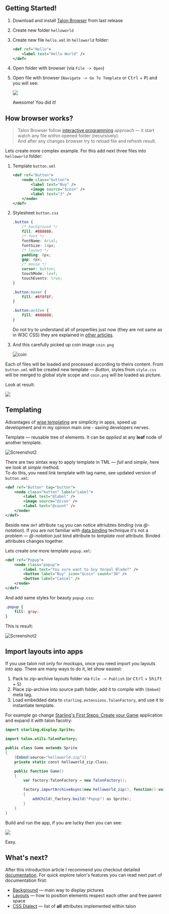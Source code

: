 ## Getting Started!

1. Download and install [Talon Browser]() from last release
2. Create new folder `helloworld`
3. Create new file `hello.xml` in `helloworld` folder:

	```xml
	<def ref="Hello">
		<label text="Hello World" />
	</def>
	```

4. Open folder with browser (via `File -> Open`)
5. Open file with browser (`Navigate -> Go To Template` or <kbd>Ctrl</kbd> + <kbd>P</kbd>) and you will see:  

	![](img/intro_1.png)

	Awesome! You did it!

## How browser works?

> Talon Browser follow [interactive programming](https://en.wikipedia.org/wiki/Interactive_programming) approach — it start watch any file within opened folder (recursively).  
And after any changes browser try to reload file and refresh result.

Lets create more complex example. For this add next three files into `helloworld` folder:

1. Template `button.xml`

	```xml
	<def ref="Button">
		<node class="button">
			<label text="Buy" />
			<image source="$coin" />
			<label text="3" />
		</node>
	</def>
	```
2. Stylesheet `button.css`

	```css
	.button {
		/* background */
		fill: #888888;
		/* font */
		fontName: Arial;
		fontSize: 14px;
		/* layout */
		padding: 8px;
		gap: 4px;
		/* mouse */
		cursor: button;
		touchMode: leaf;
		touchEvents: true;
	}

	.button:hover {
		fill: #8f8f8f;
	}

	.button:active {
		fill: #808080;
	}
	```

	Do not try to understand all of properties just now (they are not same as in W3C CSS) they are explained in [other articles](#whats-next).

3. And this carefully picked up coin image `coin.png`

	![coin](img/coin.png)

Each of files will be loaded and processed according to theirs content. From `button.xml` will be created new template — *Button*, styles from `style.css` will be merged to global style scope and `coin.png` will be loaded as picture.

Look at result:

![](img/intro_2.png)

## Templating
Advantages of [wise templating](https://en.wikipedia.org/wiki/Code_reuse#Criticism) are simplicity in apps, speed up development and in my opinion main one - saving developers nerves.

Template — reusable tree of elements. It can be *applied* at any **leaf** node of another template.

![Screenshot2](img/intro_4.png)

There are two sintax way to apply template in TML — *full* and *simple*, here we look at *simple* method.  
To do this, you need link template with tag name, see updated version of `button.xml`:

```xml
<def ref="Button" tag="button">
	<node class="button" label="Label">
		<label text="@label" />
		<image source="@icon" />
		<label text="@count" />
	</node>
</def>
```

Beside new `def` attribute `tag` you can notice attriubtes *binding* (via *@-notation*). If you are not familiar with [data binding](https://en.wikipedia.org/wiki/Data_binding) technique it's not a problem — *@-notation* just bind attribute to *template root* attribute. Binded attributes changes together.

Lets create one more template `popup.xml`:

```xml
<def ref="Popup">
	<node class="popup">
		<label text="You sure want to buy Vorpal Blade?" />
		<button label="Buy" icon="$coin" count="30" />
		<button label="Cancel" />
	</node>
</def>
```

And add same styles for beauty `popup.css`:

```css
.popup {
	fill: gray;
}
```

This is result:

![Screenshot2](img/intro_3.png)

## Import layouts into apps

If you use talon not only for mockups, once you need import you layouts into app. There are many ways to do it, let show easiest:

1. Pack to zip-archive layouts folder via `File -> Publish` (or <kbd>Ctrl</kbd> + <kbd>Shift</kbd> + <kbd>S</kbd>)
2. Place zip-archive into source path folder, add it to compile with `[Embed]` meta tag.
3. Load embedded data to `starling.extensions.TalonFactory`, and use it to instantiate template.

For example go change [Starling's First Steps: Create your Game](http://gamua.com/starling/first-steps/) application and expand it with talon facotry:

```actionscript
import starling.display.Sprite;

import talon.utils.TalonFactory;

public class Game extends Sprite
{
	[Embed(source="helloworld.zip")]
	private static const helloworld_zip:Class;

    public function Game()
    {
		var factory:TalonFactory = new TalonFactory();

		factory.importArchiveAsync(new helloworld_zip(), function():void
		{
			addChild(_factory.build("Popup") as Sprite);
		}
    }
}
```

Build and run the app, if you are lucky then you can see:

![](img/intro_5.png)

Easy.

## What's next?
After this introduction article I recommend you checkout detailed [documentation](./index.md). For quick explore talon's features you can read next part of documentation first:
* [Background](./background.md) — main way to display pictures
* [Layouts](./layouts.md) — how to position elements respect each other and free parent space
* [CSS Dialect](./css.md) — list of **all** attributes implemented within talon
